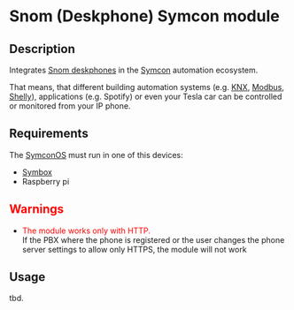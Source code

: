 # Snom (Deskphone) Symcon module
## Description
Integrates [Snom deskphones](https://www.snom.com/en/products/desk-phones/) in the [Symcon](https://www.symcon.de/en/) automation ecosystem.

That means, that different building automation systems (e.g. [KNX](https://www.knx.org/knx-en/for-your-home/benefits/end-customers/), [Modbus](https://modbus.org/about_us.php), [Shelly](https://www.shelly.com/en)), applications (e.g. Spotify) or even your Tesla car can be controlled or monitored from your IP phone.

## Requirements
The [SymconOS](https://www.symcon.de/en/downloads/) must run in one of this devices:
- [Symbox](https://www.symcon.de/en/shop/symbox/)
- Raspberry pi

## <span style="color:red">Warnings <span>
- <span style="color:red">The module works only with HTTP.</span>  
If the PBX where the phone is registered or the user changes the phone server settings to allow only HTTPS, the module will not work

## Usage
tbd.

